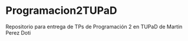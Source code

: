 # Programacion2TUPaD
Repositorio para entrega de TPs de Programación 2 en TUPaD de Martin Perez Doti
